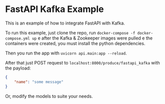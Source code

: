 # FastAPI Kafka Example

This is an example of how to integrate FastAPI with Kafka. 

To run this example, just clone the repo, run `docker-compose -f docker-compose.yml up` e after the Kafka & Zookeeper images were pulled e the containers were created, you must install the python dependencies. 

Then you run the app with `uvicorn api.main:app --reload`. 

After that just POST request to `localhost:8000/produce/fastapi_kafka` with the payload: 

```json
{
    "name": "some message"
}
```

Or, modify the models to suite your needs. 